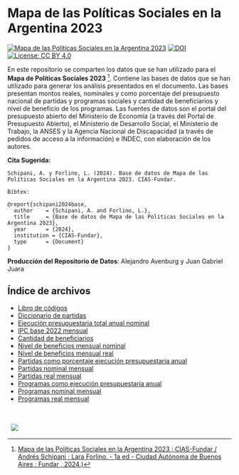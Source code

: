# Mapa de las Políticas Sociales en la Argentina 2023

[![Mapa de las Políticas Sociales en la Argentina 2023](https://fund.ar/wp-content/uploads/2024/05/Portada_web_Mapa-CIAS.png)](https://fund.ar/publicacion/mapa-politicas-sociales-2023/)
[![DOI](https://zenodo.org/badge/DOI/10.5281/zenodo.11206168.svg)](https://doi.org/10.5281/zenodo.11206168) 
[![License: CC BY 4.0](https://img.shields.io/badge/License-CC%20BY%20NC%20SA%204.0-lightgrey.svg)](https://creativecommons.org/licenses/by/4.0/)

En este repositorio se comparten los datos que se han utilizado para el **Mapa de Políticas Sociales 2023** [^1]. Contiene las bases de datos que se han utilizado para generar los análisis presentados en el documento. Las bases presentan montos reales, nominales y como porcentaje del presupuesto nacional de partidas y programas sociales y cantidad de beneficiarios y nivel de beneficio de los programas. Las fuentes de datos son el portal del presupuesto abierto del Ministerio de Economía (a través del Portal de Presupuesto Abierto), el Ministerio de Desarrollo Social, el Ministerio de Trabajo, la ANSES y la Agencia Nacional de Discapacidad (a través de pedidos de acceso a la información) e INDEC, con elaboración de los autores.


[^1]: [Mapa de las Políticas Sociales en la Argentina 2023 : CIAS-Fundar / Andrés Schipani ; Lara Forlino. - 1a ed - Ciudad Autónoma de Buenos Aires : Fundar , 2024.)](https://fund.ar/publicacion/mapa-politicas-sociales-2023/)


**Cita Sugerida:**
```
Schipani, A. y Forlino, L. (2024). Base de datos de Mapa de las Políticas Sociales en la Argentina 2023. CIAS-Fundar.

Bibtex:

@report{schipani2024base,
  author    = {Schipani, A. and Forlino, L.},
  title     = {Base de datos de Mapa de las Políticas Sociales en la Argentina 2023},
  year      = {2024},
  institution = {CIAS-Fundar},
  type      = {Document}
}

```

**Producción del Repositorio de Datos**: Alejandro Avenburg y Juan Gabriel Juara 


## Índice de archivos

- [Libro de códigos](https://github.com/datos-Fundar/mapa_politicas_sociales/blob/main/libro_de_codigos.pdf)
- [Diccionario de partidas](https://github.com/datos-Fundar/mapa_politicas_sociales/blob/main/diccionario_partidas.csv)
- [Ejecución presupuestaria total anual nominal](https://github.com/datos-Fundar/mapa_politicas_sociales/blob/main/ejecucion_presupuestaria_total_anual_nominal.csv)
- [IPC base 2022 mensual](https://github.com/datos-Fundar/mapa_politicas_sociales/blob/main/ipc_base2022_mensual.csv)
- [Cantidad de beneficiarios](https://github.com/datos-Fundar/mapa_politicas_sociales/blob/main/cantidad_de_beneficiarios.csv)
- [Nivel de beneficios mensual nominal](https://github.com/datos-Fundar/mapa_politicas_sociales/blob/main/nivel_beneficio_nominal_mensual.csv)
- [Nivel de beneficios mensual real](https://github.com/datos-Fundar/mapa_politicas_sociales/blob/main/nivel_beneficio_real_mensual.csv)
- [Partidas como porcentaje ejecución presupuestaria anual](https://github.com/datos-Fundar/mapa_politicas_sociales/blob/main/partidas_como_porcentaje_ejecucion_presupuestaria_anual.csv)
- [Partidas nominal mensual](https://github.com/datos-Fundar/mapa_politicas_sociales/blob/main/partidas_nominal_mensual.csv)
- [Partidas real mensual](https://github.com/datos-Fundar/mapa_politicas_sociales/blob/main/partidas_real_mensual.csv)
- [Programas como ejecución presupuestaria anual ](https://github.com/datos-Fundar/mapa_politicas_sociales/blob/main/programas_como_porcentaje_ejecucion_presupuestaria_anual.csv)
- [Programas nominal mensual](https://github.com/datos-Fundar/mapa_politicas_sociales/blob/main/programas_nominal_mensual.csv)
- [Programas real mensual](https://github.com/datos-Fundar/mapa_politicas_sociales/blob/main/programas_real_mensual.csv)


[^1]: [Mapa de las Políticas Sociales en la Argentina 2023 : CIAS-Fundar / Andrés Schipani ; Lara Forlino. - 1a ed - Ciudad Autónoma de Buenos Aires : Fundar , 2024.)](https://fund.ar/publicacion/mapa-politicas-sociales-2023/)


<div>&nbsp;</div>
<div>&nbsp;</div>
<div>
  &nbsp;
  <a href="https://fund.ar">
  <picture>
    <source media="(prefers-color-scheme: dark)" srcset="https://github.com/datos-Fundar/fundartools/assets/86327859/6ef27bf9-141f-4537-9d78-e16b80196959">
    <source media="(prefers-color-scheme: light)" srcset="https://github.com/datos-Fundar/fundartools/assets/86327859/aa8e7c72-4fad-403a-a8b9-739724b4c533">
    <img src="fund.ar"></img>
  </picture>
</a>

</div>

